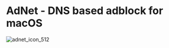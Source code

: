 # AdNet - DNS based adblock for macOS 


![adnet_icon_512](https://user-images.githubusercontent.com/7216646/150273156-3c48293c-b5b6-4a45-a05b-4e498c9898d2.png)
